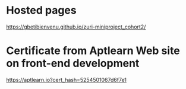 # Hosted pages

https://gbetibienvenu.github.io/zuri-miniproject_cohort2/

# Certificate from Aptlearn Web site on front-end development

https://aptlearn.io?cert_hash=5254501067d6f7e1
